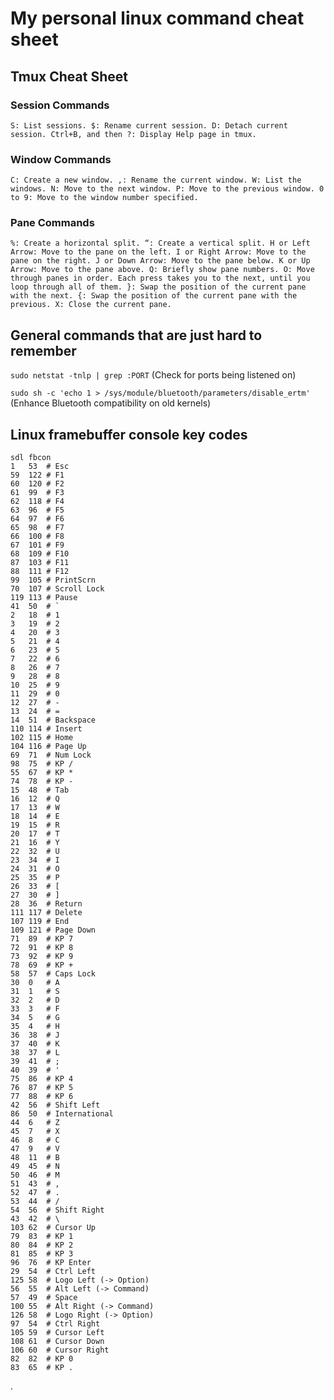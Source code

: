 # My personal linux command cheat sheet
## Tmux Cheat Sheet
### Session Commands
``
S: List sessions.
$: Rename current session.
D: Detach current session.
Ctrl+B, and then ?: Display Help page in tmux.
``
### Window Commands
``
C: Create a new window.
,: Rename the current window.
W: List the windows.
N: Move to the next window.
P: Move to the previous window.
0 to 9: Move to the window number specified.
``
### Pane Commands
``
%: Create a horizontal split.
“: Create a vertical split.
H or Left Arrow: Move to the pane on the left.
I or Right Arrow: Move to the pane on the right.
J or Down Arrow: Move to the pane below.
K or Up Arrow: Move to the pane above.
Q: Briefly show pane numbers.
O: Move through panes in order. Each press takes you to the next, until you loop through all of them.
}: Swap the position of the current pane with the next.
{: Swap the position of the current pane with the previous.
X: Close the current pane.
``
## General commands that are just hard to remember
`sudo netstat -tnlp | grep :PORT` (Check for ports being listened on)

`sudo sh -c 'echo 1 > /sys/module/bluetooth/parameters/disable_ertm'` (Enhance Bluetooth compatibility on old kernels)

## Linux framebuffer console key codes
```
sdl fbcon
1	53	# Esc
59	122	# F1
60	120	# F2
61	99	# F3
62	118	# F4
63	96	# F5
64	97	# F6
65	98	# F7
66	100	# F8
67	101	# F9
68	109	# F10
87	103	# F11
88	111	# F12
99	105	# PrintScrn
70	107	# Scroll Lock
119	113	# Pause
41	50	# `
2	18	# 1
3	19	# 2
4	20	# 3
5	21	# 4
6	23	# 5
7	22	# 6
8	26	# 7
9	28	# 8
10	25	# 9
11	29	# 0
12	27	# -
13	24	# =
14	51	# Backspace
110	114	# Insert
102	115	# Home
104	116	# Page Up
69	71	# Num Lock
98	75	# KP /
55	67	# KP *
74	78	# KP -
15	48	# Tab
16	12	# Q
17	13	# W
18	14	# E
19	15	# R
20	17	# T
21	16	# Y
22	32	# U
23	34	# I
24	31	# O
25	35	# P
26	33	# [
27	30	# ]
28	36	# Return
111	117	# Delete
107	119	# End
109	121	# Page Down
71	89	# KP 7
72	91	# KP 8
73	92	# KP 9
78	69	# KP +
58	57	# Caps Lock
30	0	# A
31	1	# S
32	2	# D
33	3	# F
34	5	# G
35	4	# H
36	38	# J
37	40	# K
38	37	# L
39	41	# ;
40	39	# '
75	86	# KP 4
76	87	# KP 5
77	88	# KP 6
42	56	# Shift Left
86	50	# International
44	6	# Z
45	7	# X
46	8	# C
47	9	# V
48	11	# B
49	45	# N
50	46	# M
51	43	# ,
52	47	# .
53	44	# /
54	56	# Shift Right
43	42	# \
103	62	# Cursor Up
79	83	# KP 1
80	84	# KP 2
81	85	# KP 3
96	76	# KP Enter
29	54	# Ctrl Left
125	58	# Logo Left (-> Option)
56	55	# Alt Left (-> Command)
57	49	# Space
100	55	# Alt Right (-> Command)
126	58	# Logo Right (-> Option)
97	54	# Ctrl Right
105	59	# Cursor Left
108	61	# Cursor Down
106	60	# Cursor Right
82	82	# KP 0
83	65	# KP .
```
.
